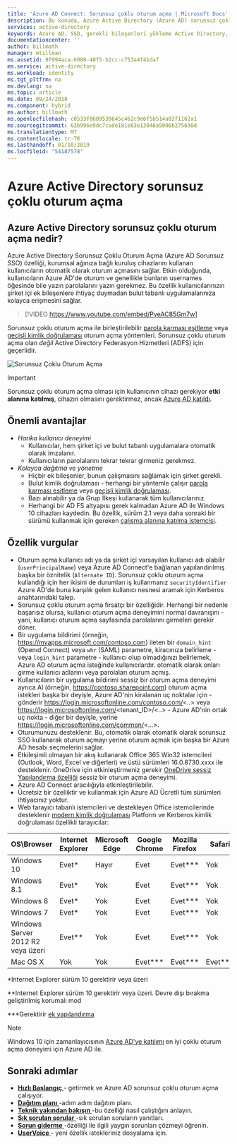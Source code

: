 ```yaml
---
title: 'Azure AD Connect: Sorunsuz çoklu oturum açma | Microsoft Docs'
description: Bu konuda, Azure Active Directory (Azure AD) sorunsuz çoklu oturum açma ve nasıl true çoklu oturum açma kurumsal masaüstü kullanıcılarına Kurumsal ağınızdaki sağlamanıza imkan açıklanmaktadır.
services: active-directory
keywords: Azure AD, SSO, gerekli bileşenleri yükleme Active Directory, Azure AD Connect nedir çoklu oturum açma
documentationcenter: ''
author: billmath
manager: mtillman
ms.assetid: 9f994aca-6088-40f5-b2cc-c753a4f41da7
ms.service: active-directory
ms.workload: identity
ms.tgt_pltfrm: na
ms.devlang: na
ms.topic: article
ms.date: 09/24/2018
ms.component: hybrid
ms.author: billmath
ms.openlocfilehash: c0533f0609539645c462c9e6f5b514a82f1162a1
ms.sourcegitcommit: 63b996e9dc7cade181e83e13046a5006b275638d
ms.translationtype: MT
ms.contentlocale: tr-TR
ms.lasthandoff: 01/10/2019
ms.locfileid: "54187578"
---
```

# <a name="azure-active-directory-seamless-single-sign-on"></a>Azure Active Directory sorunsuz çoklu oturum açma

## <a name="what-is-azure-active-directory-seamless-single-sign-on"></a>Azure Active Directory sorunsuz çoklu oturum açma nedir?

Azure Active Directory Sorunsuz Çoklu Oturum Açma (Azure AD Sorunsuz SSO) özelliği, kurumsal ağınıza bağlı kuruluş cihazlarını kullanan kullanıcıların otomatik olarak oturum açmasını sağlar. Etkin olduğunda, kullanıcıların Azure AD'de oturum ve genellikle bunların usernames öğesinde bile yazın parolalarını yazın gerekmez. Bu özellik kullanıcılarınızın şirket içi ek bileşenlere ihtiyaç duymadan bulut tabanlı uygulamalarınıza kolayca erişmesini sağlar.

>[!VIDEO https://www.youtube.com/embed/PyeAC85Gm7w]

Sorunsuz çoklu oturum açma ile birleştirilebilir [parola karması eşitleme](how-to-connect-password-hash-synchronization.md) veya [geçişli kimlik doğrulaması](how-to-connect-pta.md) oturum açma yöntemleri. Sorunsuz çoklu oturum açma olan _değil_ Active Directory Federasyon Hizmetleri (ADFS) için geçerlidir.

![Sorunsuz Çoklu Oturum Açma](./media/how-to-connect-sso/sso1.png)

>[!IMPORTANT]
>Sorunsuz çoklu oturum açma olması için kullanıcının cihazı gerekiyor **etki alanına katılmış**, cihazın olmasını gerektirmez, ancak [Azure AD katıldı](../active-directory-azureadjoin-overview.md).

## <a name="key-benefits"></a>Önemli avantajlar

- *Harika kullanıcı deneyimi*
  - Kullanıcılar, hem şirket içi ve bulut tabanlı uygulamalara otomatik olarak imzalanır.
  - Kullanıcıların parolalarını tekrar tekrar girmeniz gerekmez.
- *Kolayca dağıtma ve yönetme*
  - Hiçbir ek bileşenler, bunun çalışmasını sağlamak için şirket gerekli.
  - Bulut kimlik doğrulaması - herhangi bir yöntemle çalışır [parola karması eşitleme](how-to-connect-password-hash-synchronization.md) veya [geçişli kimlik doğrulaması](how-to-connect-pta.md).
  - Bazı alınabilir ya da Grup İlkesi kullanarak tüm kullanıcılarınız.
  - Herhangi bir AD FS altyapısı gerek kalmadan Azure AD ile Windows 10 cihazları kaydedin. Bu özellik, sürüm 2.1 veya daha sonraki bir sürümü kullanmak için gereken [çalışma alanına katılma istemcisi](https://www.microsoft.com/download/details.aspx?id=53554).

## <a name="feature-highlights"></a>Özellik vurgular

- Oturum açma kullanıcı adı ya da şirket içi varsayılan kullanıcı adı olabilir (`userPrincipalName`) veya Azure AD Connect'e bağlanan yapılandırılmış başka bir öznitelik (`Alternate ID`). Sorunsuz çoklu oturum açma kullandığı için her ikisini de durumları iş kullanmanız `securityIdentifier` Azure AD'de buna karşılık gelen kullanıcı nesnesi aramak için Kerberos anahtarındaki talep.
- Sorunsuz çoklu oturum açma fırsatçı bir özelliğidir. Herhangi bir nedenle başarısız olursa, kullanıcı oturum açma deneyimini normal davranışını - yani, kullanıcı oturum açma sayfasında parolalarını girmeleri gerekir döner.
- Bir uygulama bildirimi (örneğin, https://myapps.microsoft.com/contoso.com) ileten bir `domain_hint` (Openıd Connect) veya `whr` (SAML) parametre, kiracınıza belirleme - veya `login_hint` parametre - kullanıcı olup olmadığınızı belirlemek, Azure AD oturum açma isteğinde kullanıcılardır. otomatik olarak onları girme kullanıcı adlarını veya parolaları oturum açmış.
- Kullanıcıların bir uygulama bildirimi sessiz bir oturum açma deneyimi ayrıca Al (örneğin, https://contoso.sharepoint.com) oturum açma istekleri başka bir deyişle, Azure AD'nin kiralanan uç noktalar için - gönderir https://login.microsoftonline.com/contoso.com/<..> veya https://login.microsoftonline.com/<tenant_ID>/<..> - Azure AD'nin ortak uç nokta - diğer bir deyişle, yerine https://login.microsoftonline.com/common/<...>.
- Oturumunuzu desteklenir. Bu, otomatik olarak otomatik olarak sorunsuz SSO kullanarak oturum açmayı yerine oturum açmak için başka bir Azure AD hesabı seçmelerini sağlar.
- Etkileşimli olmayan bir akış kullanarak Office 365 Win32 istemcileri (Outlook, Word, Excel ve diğerleri) ve üstü sürümleri 16.0.8730.xxxx ile desteklenir. OneDrive için etkinleştirmeniz gerekir [OneDrive sessiz Yapılandırma özelliği](https://techcommunity.microsoft.com/t5/Microsoft-OneDrive-Blog/Previews-for-Silent-Sync-Account-Configuration-and-Bandwidth/ba-p/120894) sessiz bir oturum açma deneyimi.
- Azure AD Connect aracılığıyla etkinleştirilebilir.
- Ücretsiz bir özelliktir ve kullanmak için Azure AD Ücretli tüm sürümleri ihtiyacınız yoktur.
- Web tarayıcı tabanlı istemcileri ve destekleyen Office istemcilerinde desteklenir [modern kimlik doğrulaması](https://docs.microsoft.com/office365/enterprise/modern-auth-for-office-2013-and-2016) Platform ve Kerberos kimlik doğrulaması özellikli tarayıcılar:

| OS\Browser |Internet Explorer|Microsoft Edge|Google Chrome|Mozilla Firefox|Safari|
| --- | --- |--- | --- | --- | -- 
|Windows 10|Evet\*|Hayır|Evet|Evet\*\*\*|Yok
|Windows 8.1|Evet\*|Yok|Evet|Evet\*\*\*|Yok
|Windows 8|Evet\*|Yok|Evet|Evet\*\*\*|Yok
|Windows 7|Evet\*|Yok|Evet|Evet\*\*\*|Yok
|Windows Server 2012 R2 veya üzeri|Evet\*\*|Yok|Evet|Evet\*\*\*|Yok
|Mac OS X|Yok|Yok|Evet\*\*\*|Evet\*\*\*|Evet\*\*\*


\*Internet Explorer sürüm 10 gerektirir veya üzeri

\*\*Internet Explorer sürüm 10 gerektirir veya üzeri. Devre dışı bırakma geliştirilmiş korumalı mod

\*\*\*Gerektirir [ek yapılandırma](how-to-connect-sso-quick-start.md#browser-considerations)

>[!NOTE]
>Windows 10 için zamanlayıcısının [Azure AD'ye katılımı](../active-directory-azureadjoin-overview.md) en iyi çoklu oturum açma deneyimi için Azure AD ile.

## <a name="next-steps"></a>Sonraki adımlar

- [**Hızlı Başlangıç** ](how-to-connect-sso-quick-start.md) - getirmek ve Azure AD sorunsuz çoklu oturum açma çalışıyor.
- [**Dağıtım planı** ](https://aka.ms/AuthenticationDeploymentPlan) -adım adım dağıtım planı.
- [**Teknik yakından bakışın** ](how-to-connect-sso-how-it-works.md) -bu özelliği nasıl çalıştığını anlayın.
- [**Sık sorulan sorular** ](how-to-connect-sso-faq.md) -sık sorulan soruların yanıtları.
- [**Sorun giderme** ](tshoot-connect-sso.md) -özelliği ile ilgili yaygın sorunları çözmeyi öğrenin.
- [**UserVoice** ](https://feedback.azure.com/forums/169401-azure-active-directory/category/160611-directory-synchronization-aad-connect) - yeni özellik istekleriniz dosyalama için.

